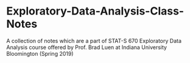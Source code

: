 # Exploratory-Data-Analysis-Class-Notes
A collection of notes which are a part of STAT-S 670 Exploratory Data Analysis course offered by Prof. Brad Luen at Indiana University Bloomington (Spring 2019)
